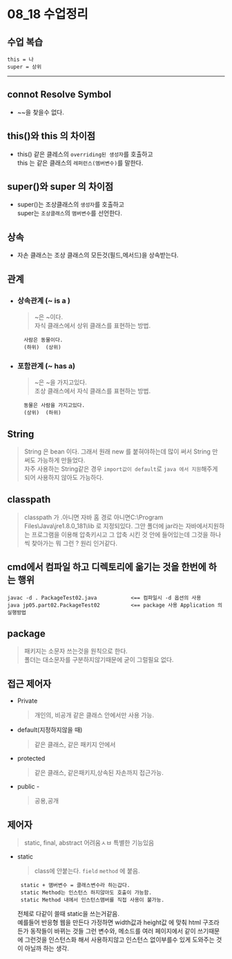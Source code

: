 # 08_18 수업정리

## 수업 복습
    this = 나  
    super = 상위

---

## connot Resolve Symbol 
- ~~을 찾을수 없다.

## this()와 this 의 차이점 
- this() 같은 클레스의 `overriding된 생성자`를 호출하고   
 this 는 같은 클래스의 `레퍼런스(멤버변수)`를 말한다.

## super()와 super 의 차이점 
- super()는 조상클래스의 `생성자`를 호출하고  
 super는 `조상클래스`의 `맴버변수`를 선언한다.

## 상속
- 자손 클래스는 조상 클래스의 모든것(필드,메서드)을 상속받는다.

## 관계
- ### 상속관계 (~ is a ) 
   > ~은 ~이다.  
   자식 클래스에서 상위 클래스를 표현하는 방법.  
	
        사람은 동물이다.  
	    (하위)  (상위)
		
- ### 포함관계 (~ has a) 
    > ~은 ~을 가지고있다.  
    조상 클래스에서 자식 클래스를 표현하는 방법.
 
        동물은 사람을 가지고있다.
        (상위)  (하위)

## String

> String 은 bean 이다. 그래서 원래 new 를 붙혀야하는데 많이 써서 String 만 써도 가능하게 만들었다.  
> 자주 사용하는 String같은 경우 `import값이 default`로 `java 에서 지원`해주게 되어 사용하지 않아도 가능하다. 

## classpath
> classpath 가 .아니면 자바 홈 경로 아니면C:\Program Files\Java\jre1.8.0_181\lib 로 지정되있다.
그안 폴더에 jar라는 자바에서지원하는 프로그램을 이용해 압축키시고 그 압축 시킨 것 안에 들어있는데 그것을 하나씩 찾아가는 뭐 그런 ? 원리 인거같다.


## cmd에서 컴파일 하고 디렉토리에 옮기는 것을 한번에 하는 행위
    javac -d . PackageTest02.java           <== 컴파일시 -d 옵션의 사용
    java jp05.part02.PackageTest02          <== package 사용 Application 의 실행방법

## package
> 패키지는 소문자 쓰는것을 원칙으로 한다.  
> 폴더는 대소문자를 구분하지않기때문에 굳이 그럴필요 없다.

## 접근 제어자
 - Private 
    > 개인의, 비공개  같은 클래스 안에서만 사용 가능.
 - default(지정하지않을 때) 
    > 같은 클래스, 같은 패키지 안에서
 - protected 
    > 같은 클래스, 같은패키지,상속된 자손까지 접근가능.
 - public - 
    > 공용,공개

## 제어자
> static, final, abstract 어려움ㅅㅂ 특별한 기능있음 

 - static
    > class에 안붙는다. `field` `method` 에 붙음.

        static + 맴버변수 = 클래스변수라 하는갑다.
        static Method는 인스턴스 하지않아도 호출이 가능함.
        static Method 내에서 인스턴스맴버를 직접 사용이 불가능.

    전체로 다같이 쓸때 static을 쓰는거같음.  
    예를들어 반응형 웹을 만든다 가정하면 width값과 height값 에 맞춰 html 구조라든가 동작들이 바뀌는 것들 그런 변수와, 메소드를 여러 페이지에서 같이 쓰기때문에 그런것을 인스턴스화 해서 사용하지않고 인스턴스 없이부를수 있게 도와주는 것이 아닐까 하는 생각.


